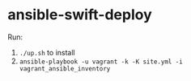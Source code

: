# ansible-swift-deploy

Run: 
1. `./up.sh` to install
1. `ansible-playbook -u vagrant -k -K site.yml -i vagrant_ansible_inventory`

